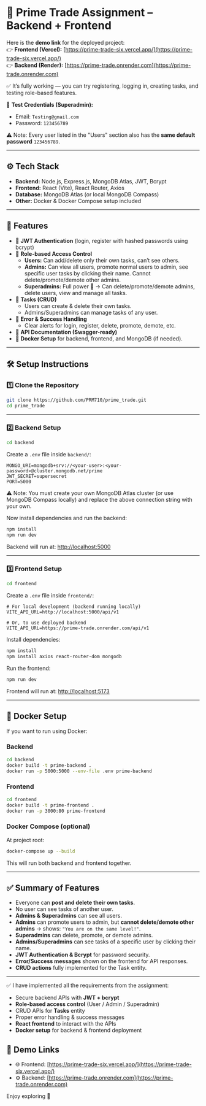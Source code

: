 # 📌 Prime Trade Assignment – Backend + Frontend

Here is the **demo link** for the deployed project:  
👉 **Frontend (Vercel):** [https://prime-trade-six.vercel.app/](https://prime-trade-six.vercel.app/)  
👉 **Backend (Render):** [https://prime-trade.onrender.com](https://prime-trade.onrender.com)  

✅ It’s fully working — you can try registering, logging in, creating tasks, and testing role-based features.

🔑 **Test Credentials (Superadmin):**  
- Email: `Testing@gmail.com`  
- Password: `123456789`  

⚠️ Note: Every user listed in the "Users" section also has the **same default password** `123456789`.

---

## ⚙️ Tech Stack
- **Backend:** Node.js, Express.js, MongoDB Atlas, JWT, Bcrypt  
- **Frontend:** React (Vite), React Router, Axios  
- **Database:** MongoDB Atlas (or local MongoDB Compass)  
- **Other:** Docker & Docker Compose setup included

---

## 🚀 Features
- 🔐 **JWT Authentication** (login, register with hashed passwords using bcrypt)  
- 👥 **Role-based Access Control**  
  - **Users:** Can add/delete only their own tasks, can’t see others.  
  - **Admins:** Can view all users, promote normal users to admin, see specific user tasks by clicking their name. Cannot delete/promote/demote other admins.  
  - **Superadmins:** Full power 💪 → Can delete/promote/demote admins, delete users, view and manage all tasks.  
- 📝 **Tasks (CRUD)**  
  - Users can create & delete their own tasks.  
  - Admins/Superadmins can manage tasks of any user.  
- 🎯 **Error & Success Handling**  
  - Clear alerts for login, register, delete, promote, demote, etc.  
- 📑 **API Documentation (Swagger-ready)**  
- 🐳 **Docker Setup** for backend, frontend, and MongoDB (if needed).  

---

## 🛠️ Setup Instructions

### 1️⃣ Clone the Repository
```bash
git clone https://github.com/PRM710/prime_trade.git
cd prime_trade
```

---

### 2️⃣ Backend Setup
```bash
cd backend
```

Create a `.env` file inside `backend/`:
```env
MONGO_URI=mongodb+srv://<your-user>:<your-password>@cluster.mongodb.net/prime
JWT_SECRET=supersecret
PORT=5000
```

⚠️ Note: You must create your own MongoDB Atlas cluster (or use MongoDB Compass locally) and replace the above connection string with your own.

Now install dependencies and run the backend:
```bash
npm install
npm run dev
```

Backend will run at: [http://localhost:5000](http://localhost:5000)

---

### 3️⃣ Frontend Setup
```bash
cd frontend
```

Create a `.env` file inside `frontend/`:
```env
# For local development (backend running locally)
VITE_API_URL=http://localhost:5000/api/v1

# Or, to use deployed backend
VITE_API_URL=https://prime-trade.onrender.com/api/v1
```

Install dependencies:
```bash
npm install
npm install axios react-router-dom mongodb
```

Run the frontend:
```bash
npm run dev
```

Frontend will run at: [http://localhost:5173](http://localhost:5173)

---

## 🐳 Docker Setup

If you want to run using Docker:

### Backend
```bash
cd backend
docker build -t prime-backend .
docker run -p 5000:5000 --env-file .env prime-backend
```

### Frontend
```bash
cd frontend
docker build -t prime-frontend .
docker run -p 3000:80 prime-frontend
```

### Docker Compose (optional)
At project root:
```bash
docker-compose up --build
```

This will run both backend and frontend together.

---

## ✅ Summary of Features
- Everyone can **post and delete their own tasks**.  
- No user can see tasks of another user.  
- **Admins & Superadmins** can see all users.  
- **Admins** can promote users to admin, but **cannot delete/demote other admins** → shows: `"You are on the same level!"`.  
- **Superadmins** can delete, promote, or demote admins.  
- **Admins/Superadmins** can see tasks of a specific user by clicking their name.  
- **JWT Authentication & Bcrypt** for password security.  
- **Error/Success messages** shown on the frontend for API responses.  
- **CRUD actions** fully implemented for the Task entity.  

---

✅ I have implemented all the requirements from the assignment:
- Secure backend APIs with **JWT + bcrypt**  
- **Role-based access control** (User / Admin / Superadmin)  
- CRUD APIs for **Tasks** entity  
- Proper error handling & success messages  
- **React frontend** to interact with the APIs  
- **Docker setup** for backend & frontend deployment  

## 🏁 Demo Links
- 🌐 Frontend: [https://prime-trade-six.vercel.app/](https://prime-trade-six.vercel.app/)  
- ⚙️ Backend: [https://prime-trade.onrender.com](https://prime-trade.onrender.com)  

Enjoy exploring 🚀
